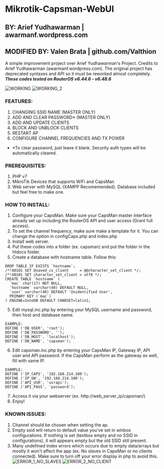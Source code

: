 # Mikrotik-Capsman-WebUI

## BY: Arief Yudhawarman | awarmanf.wordpress.com
## MODIFIED BY: Valen Brata | github.com/Valthion

A simple improvement project over Arief Yudhawarman's Project. Credits to Arief Yudhawarman (awarmanf.wordpress.com).
The original project has deprecated syntaxes and API so it must be reworked almost completely.
***These codes tested on RouterOS v6.44.6 - v6.48.6***

![WORKING](https://user-images.githubusercontent.com/65765848/153013685-f47b0720-f6e7-4104-80bd-115b6f2a56e1.png)
![WORKING_2](https://user-images.githubusercontent.com/65765848/153013716-33d0db18-f846-453e-9201-cf5a5c140a9f.png)

### FEATURES:
1. CHANGING SSID NAME (MASTER ONLY)
2. ADD AND CLEAR PASSWORD* (MASTER ONLY)
3. ADD AND UPDATE CLIENTS
4. BLOCK AND UNBLOCK CLIENTS
5. RESTART AP
6. CONFIGURE CHANNEL FREQUENCIES AND TX POWER
- *To clear password, just leave it blank. Security auth types will be automatically cleared.

### PREREQUISITES:
1. PHP v7
2. MikroTik Devices that supports WiFi and CapsMan
3. Web server with MySQL (XAMPP Recomemended). Database included but feel free to make one.

### HOW TO INSTALL:
1. Configure your CapsMan. Make sure your CapsMan master interface already set up including the RouterOS API and user access (Grant full access).
2. To set the channel frequency, make sure make a template for it. You can change the option in configCaps.php and index.php
3. Install web server.
4. Put these codes into a folder (ex. capsman) and put the folder in the htdocs folder.
5. Create a database with hostname table. Follow this:
```
DROP TABLE IF EXISTS `hostname`;
/*!40101 SET @saved_cs_client     = @@character_set_client */;
/*!40101 SET character_set_client = utf8 */;
CREATE TABLE `hostname` (
  `mac` char(17) NOT NULL,
  `hostname` varchar(40) DEFAULT NULL,
  `user` varchar(40) DEFAULT 'Unidentified User',
  PRIMARY KEY (`mac`)
) ENGINE=InnoDB DEFAULT CHARSET=latin1;
```
5. Edit mysql.inc.php by entering your MySQL username and password, then host and database name.
```
EXAMPLE:
DEFINE ('DB_USER', 'root');
DEFINE ('DB_PASSWORD', '');
DEFINE ('DB_HOST', 'localhost');
DEFINE ('DB_NAME', 'capsman');
```
6. Edit capsman.inc.php by entering your CapsMan IP, Gateway IP, API user and API password. If the CapsMan perform as the gateway as well, fill with same IP.
```
EXAMPLE:
DEFINE ('IP_CAPS', '192.168.214.100');
DEFINE ('IP_GW', '192.168.214.100');
DEFINE ('API_USR', 'usrapi');
DEFINE ('API_PASS', 'password');
```
7. Access it via your webserver (ex. http://web_server_ip/capsman/)
8. Enjoy!

### KNOWN ISSUES:
1. Channel should be chosen when setting the ap.
2. Empty ssid will return to default value you've set in winbox configurations. If nothing is set (textbox empty and no SSID in configurations), it will appears empty but the old SSID still present.
3. Many undefined index errors which occurs due to empty data/arrays but mostly it won't affect the app (ex. No slaves in CapsMan or no clients connected). Make sure to turn off your error display in php to avoid this.
![ERROR_1_NO_SLAVES](https://user-images.githubusercontent.com/65765848/153013578-38920021-43a4-487c-984c-72a2a3122561.png)
![ERROR_2_NO_CLIENT](https://user-images.githubusercontent.com/65765848/153013600-31713556-4ce1-4d6f-825c-07fe742b3bee.png)
